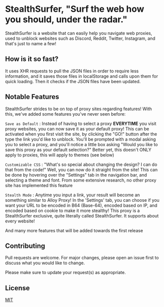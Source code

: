 # StealthSurfer, "Surf the web how you should, under the radar."

StealthSurfer is a website that can easily help you navigate web proxies, used to unblock websites such as Discord, Reddit, Twitter, Instagram, and that's just to name a few!

## How is it so fast?

It uses XHR requests to pull the JSON files in order to require less information, and it saves those files in localStorage and calls upon them for quick loading. Then it checks if the JSON files have been updated.

## Notable Features

StealthSurfer strides to be on top of proxy sites regarding features! With this, we've added some features you've never seen before:

``Save as Default`` : Instead of having to select a proxy **EVERYTIME** you visit proxy websites, you can now save it as your default proxy! This can be activated when you first visit the site, by clicking the "GO!" button after the type the link you'd like to unblock. You'll be prompted with a modal asking you to select a proxy, and you'll notice a little box asking "Would you like to save this proxy as your default selection?" Better yet, this doesn't ONLY apply to proxies, this will apply to themes (see below)

``Customizable CSS`` : "What's so special about changing the design? I can do that from the code!" Well, you can now do it straight from the site! This can be done by hovering over the "Settings" tab in the navigation bar, and selecting a theme and font. From some extensive research, no other proxy site has implemented this feature

``Stealth Mode`` : Anytime you input a link, your result will become an something similar to Alloy Proxy! In the 'Settings' tab, you can choose if you want your URL to be encoded in B64 (Base-64), encoded based on IP, and encoded based on cookie to make it more stealthy! This proxy is a StealthSurfer exclusive, quite literally called StealthSurfer. It supports about every website!
  
  And many more features that will be added towards the first release

## Contributing
Pull requests are welcome. For major changes, please open an issue first to discuss what you would like to change.

Please make sure to update your request(s) as appropriate.

## License
[MIT](https://choosealicense.com/licenses/mit/)
